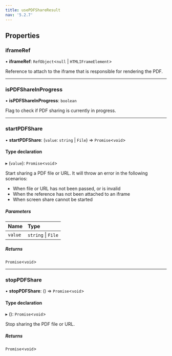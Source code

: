 ```yaml
---
title: usePDFShareResult
nav: '5.2.7'
---
```


## Properties

### iframeRef

• **iframeRef**: `RefObject`<`null` \| `HTMLIFrameElement`\>

Reference to attach to the iframe that is responsible for rendering the PDF.

---

### isPDFShareInProgress

• **isPDFShareInProgress**: `boolean`

Flag to check if PDF sharing is currently in progress.

---

### startPDFShare

• **startPDFShare**: (`value`: `string` \| `File`) => `Promise`<`void`\>

#### Type declaration

▸ (`value`): `Promise`<`void`\>

Start sharing a PDF file or URL.
It will throw an error in the following scenarios:

- When file or URL has not been passed, or is invalid
- When the reference has not been attached to an iframe
- When screen share cannot be started

##### Parameters

| Name    | Type               |
| :------ | :----------------- |
| `value` | `string` \| `File` |

##### Returns

`Promise`<`void`\>

---

### stopPDFShare

• **stopPDFShare**: () => `Promise`<`void`\>

#### Type declaration

▸ (): `Promise`<`void`\>

Stop sharing the PDF file or URL.

##### Returns

`Promise`<`void`\>
